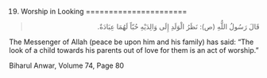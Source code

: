 19. Worship in Looking
======================

<blockquote dir="rtl">
  <p>
قَالَ رَسُولُ اللٌّهِ (ص): نَظَرُ الْوَلَدِ إِلَى وَالِدَيْهِ حُبّاً
لَهُمَا عِبَادَةٌ.
  </p>
</blockquote>

The Messenger of Allah (peace be upon him and his family) has said: “The
look of a child towards his parents out of love for them is an act of
worship.”

Biharul Anwar, Volume 74, Page 80


